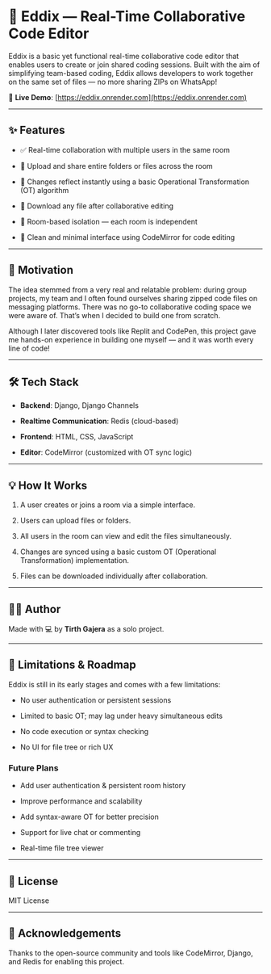 # 🧠 Eddix — Real-Time Collaborative Code Editor

Eddix is a basic yet functional real-time collaborative code editor that enables users to create or join shared coding sessions. Built with the aim of simplifying team-based coding, Eddix allows developers to work together on the same set of files — no more sharing ZIPs on WhatsApp!

🔗 **Live Demo**: [https://eddix.onrender.com](https://eddix.onrender.com)

---

## ✨ Features

- ✅ Real-time collaboration with multiple users in the same room
  
- 📁 Upload and share entire folders or files across the room
  
- 💬 Changes reflect instantly using a basic Operational Transformation (OT) algorithm
  
- 💾 Download any file after collaborative editing
  
- 🔐 Room-based isolation — each room is independent
  
- 🧱 Clean and minimal interface using CodeMirror for code editing

---

## 🚀 Motivation

The idea stemmed from a very real and relatable problem: during group projects, my team and I often found ourselves sharing zipped code files on messaging platforms. There was no go-to collaborative coding space we were aware of. That’s when I decided to build one from scratch.

Although I later discovered tools like Replit and CodePen, this project gave me hands-on experience in building one myself — and it was worth every line of code!

---

## 🛠 Tech Stack

- **Backend**: Django, Django Channels
  
- **Realtime Communication**: Redis (cloud-based)
  
- **Frontend**: HTML, CSS, JavaScript
  
- **Editor**: CodeMirror (customized with OT sync logic)

---

## 💡 How It Works

1. A user creates or joins a room via a simple interface.
   
2. Users can upload files or folders.
   
3. All users in the room can view and edit the files simultaneously.
   
4. Changes are synced using a basic custom OT (Operational Transformation) implementation.
   
5. Files can be downloaded individually after collaboration.

---

## 🧑‍💻 Author

Made with 💻 by **Tirth Gajera** as a solo project.

---

## 🚧 Limitations & Roadmap

Eddix is still in its early stages and comes with a few limitations:

- No user authentication or persistent sessions
  
- Limited to basic OT; may lag under heavy simultaneous edits
  
- No code execution or syntax checking
  
- No UI for file tree or rich UX

### Future Plans

- Add user authentication & persistent room history
  
- Improve performance and scalability
  
- Add syntax-aware OT for better precision
  
- Support for live chat or commenting
  
- Real-time file tree viewer

---

## 📜 License

MIT License

---

## 🙌 Acknowledgements

Thanks to the open-source community and tools like CodeMirror, Django, and Redis for enabling this project.
